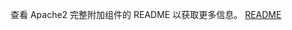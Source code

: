 查看 Apache2 完整附加组件的 README 以获取更多信息。
[README](https://github.com/FaserF/hassio-addons/blob/master/apache2/README.md)